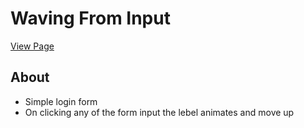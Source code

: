# Waving From Input

[View Page](https://amrdesai.github.io/waving-from-input/)

## About
- Simple login form
- On clicking any of the form input the lebel animates and move up

